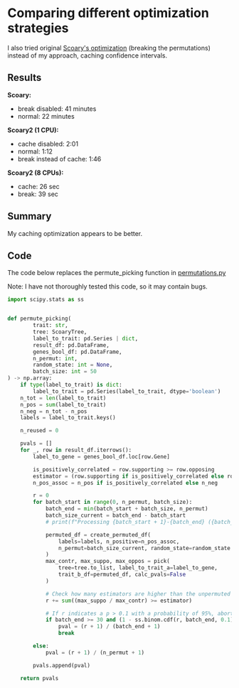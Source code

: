 # Comparing different optimization strategies

I also tried original [Scoary's optimization](https://github.com/AdmiralenOla/Scoary/blob/b713e10fc1968488132f62652c6dba35636ca3e6/scoary/methods.py#L1360-L1363)
(breaking the permutations) instead of my approach, caching confidence intervals.

## Results

**Scoary:**

- break disabled: 41 minutes
- normal: 22 minutes

**Scoary2 (1 CPU):**

- cache disabled: 2:01
- normal: 1:12
- break instead of cache: 1:46

**Scoary2 (8 CPUs):**

- cache: 26 sec
- break: 39 sec

## Summary

My caching optimization appears to be better.

## Code

The code below replaces the permute_picking function in [permutations.py](/scoary/permutations.py)

Note: I have not thoroughly tested this code, so it may contain bugs.

```python
import scipy.stats as ss


def permute_picking(
        trait: str,
        tree: ScoaryTree,
        label_to_trait: pd.Series | dict,
        result_df: pd.DataFrame,
        genes_bool_df: pd.DataFrame,
        n_permut: int,
        random_state: int = None,
        batch_size: int = 50
) -> np.array:
    if type(label_to_trait) is dict:
        label_to_trait = pd.Series(label_to_trait, dtype='boolean')
    n_tot = len(label_to_trait)
    n_pos = sum(label_to_trait)
    n_neg = n_tot - n_pos
    labels = label_to_trait.keys()

    n_reused = 0

    pvals = []
    for _, row in result_df.iterrows():
        label_to_gene = genes_bool_df.loc[row.Gene]

        is_positively_correlated = row.supporting >= row.opposing
        estimator = (row.supporting if is_positively_correlated else row.opposing) / row.contrasting
        n_pos_assoc = n_pos if is_positively_correlated else n_neg

        r = 0
        for batch_start in range(0, n_permut, batch_size):
            batch_end = min(batch_start + batch_size, n_permut)
            batch_size_current = batch_end - batch_start
            # print(f"Processing {batch_start + 1}-{batch_end} ({batch_size_current} of {n_permut} items)")

            permuted_df = create_permuted_df(
                labels=labels, n_positive=n_pos_assoc,
                n_permut=batch_size_current, random_state=random_state
            )
            max_contr, max_suppo, max_oppos = pick(
                tree=tree.to_list, label_to_trait_a=label_to_gene,
                trait_b_df=permuted_df, calc_pvals=False
            )

            # Check how many estimators are higher than the unpermuted
            r += sum((max_suppo / max_contr) >= estimator)

            # If r indicates a p > 0.1 with a probability of 95%, abort
            if batch_end >= 30 and (1 - ss.binom.cdf(r, batch_end, 0.1)) < 0.05:
                pval = (r + 1) / (batch_end + 1)
                break

        else:
            pval = (r + 1) / (n_permut + 1)

        pvals.append(pval)

    return pvals
```